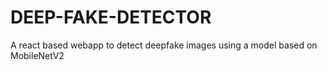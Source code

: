 # DEEP-FAKE-DETECTOR
A react based webapp to detect deepfake images using a model based on MobileNetV2
